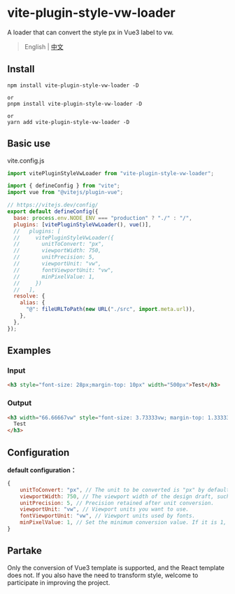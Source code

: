 # vite-plugin-style-vw-loader

A loader that can convert the style px in Vue3 label to vw.

> English | [中文](https://github.com/gitboyzcf/vite-plugin-style-vw-loader/blob/master/README.zh-CN.md)

## Install

```
npm install vite-plugin-style-vw-loader -D

or
pnpm install vite-plugin-style-vw-loader -D

or
yarn add vite-plugin-style-vw-loader -D
```

## Basic use

vite.config.js

```javascript
import vitePluginStyleVwLoader from "vite-plugin-style-vw-loader";

import { defineConfig } from "vite";
import vue from "@vitejs/plugin-vue";

// https://vitejs.dev/config/
export default defineConfig({
  base: process.env.NODE_ENV === "production" ? "./" : "/",
  plugins: [vitePluginStyleVwLoader(), vue()],
  //   plugins: [
  //     vitePluginStyleVwLoader({
  //       unitToConvert: "px",
  //       viewportWidth: 750,
  //       unitPrecision: 5,
  //       viewportUnit: "vw",
  //       fontViewportUnit: "vw",
  //       minPixelValue: 1,
  //     })
  //   ],
  resolve: {
    alias: {
      "@": fileURLToPath(new URL("./src", import.meta.url)),
    },
  },
});
```

## Examples

### Input

```html
<h3 style="font-size: 28px;margin-top: 10px" width="500px">Test</h3>
```

### Output

```html
<h3 width="66.66667vw" style="font-size: 3.73333vw; margin-top: 1.33333vw;">
  Test
</h3>
```

## Configuration

**default configuration：**

```javascript
{
    unitToConvert: "px", // The unit to be converted is "px" by default.
    viewportWidth: 750, // The viewport width of the design draft, such as the incoming function, whose parameter is the file path currently processed.
    unitPrecision: 5, // Precision retained after unit conversion.
    viewportUnit: "vw", // Viewport units you want to use.
    fontViewportUnit: "vw", // Viewport units used by fonts.
    minPixelValue: 1, // Set the minimum conversion value. If it is 1, only values greater than 1 will be converted.
}
```

## Partake

Only the conversion of Vue3 template is supported, and the React template does not. If you also have the need to transform style, welcome to participate in improving the project.
